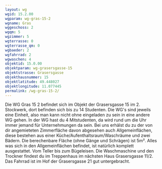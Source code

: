 ```yaml
---
layout: wg
wgid: 15.2.00
wgparam: wg-gras-15-2
wgname: Gras
wggeschoss: 2
wgqm: 5
wgzimmer: 5
wgterrasse: 0
wgterrasse_qm: 0
wgbaeder: 2
wgfahrrad: 2
wgwaschen: 4
objektid: 15.0.00
objektparam: wg-grasersgasse-15
objektstrasse: Grasersgasse
objekthausnummer: 15
objektlatitude: 49.448027
objektlongitude: 11.077445
permalink: /wg-gras-15-2/  
---
```

Die WG Gras 15 2 befindet sich im Objekt der Grasersgasse 15 im 2. Stockwerk, dort befinden sich bis zu 14 Studenten. Die WG's sind jeweils eine Einheit, also man kann nicht ohne eingeladen zu sein in eine andere WG gehen. In der WG hast du 4 Mitstudenten, da wird rund um die Uhr immer jemand für Unternehmungen da sein. Bei uns erhälst du zu der von dir angemieteten Zimmerfläche davon abgesehen auch Allgemeinflächen, diese bestehen aus einer Küche/Aufenthaltsraum/Waschräume und zwei Bädern. Die berechenbare Fläche (ohne Gänge und Schrägen) ist 5m². Alles was sich in den Allgemeinflächen befindet, ist natürlich komplett ausgestattet. Vom Teller bis zum Bügeleisen. Die Waschmaschine und den Trockner findest du im Treppenhaus im nächsten Haus Grasersgasse 11/2. Das Fahrrad ist im Hof der Grasersgasse 21 gut untergebracht.